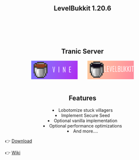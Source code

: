 <div align=center>
    <img src="public/LevelBukkit.png" alt="">
    <h2>LevelBukkit 1.20.6</h2>
    <br /><br />
    <img src="https://img.shields.io/github/commit-activity/w/LevelTranic/LevelBukkit?style=flat-square" alt="">
    <img src="https://img.shields.io/github/downloads/LevelTranic/LevelBukkit/total?style=flat-square" alt="">
    <a href="https://github.com/LevelTranic/LevelBukkit/releases?q=1.20.6&expanded=true"><img src="https://img.shields.io/github/release-date/LevelTranic/LevelBukkit?style=flat-square" alt=""></a>
    <a href="https://github.com/LevelTranic/LevelBukkit/releases?q=1.20.6&expanded=true"><img src="https://img.shields.io/github/v/release/LevelTranic/LevelBukkit?style=flat-square" alt=""></a>
    <br /><br />
</div>

<div align=center>
    <h2>Tranic Server</h2>
    <a title="Vine for MultiPaper/ShreddedPaper" href="https://github.com/LevelTranic/Vine"><img width="30%" src="public/Vine-Banner.png" alt=""/></a>
    &nbsp;&nbsp;&nbsp;&nbsp;&nbsp;&nbsp;
    <a title="LevelBukkit for PaperMC/Folia & LuminolMC/Luminol" href="https://github.com/LevelTranic/LevelBukkit"><img width="30%" src="public/LevelBukkit-Banner.png" alt=""/></a>
    <br/><br/>
</div>

<div align=center>
    <h2>Features</h2>
    <li>Lobotomize stuck villagers</li>
    <li>Implement Secure Seed</li>
    <li>Optional vanilla implementation</li>
    <li>Optional performance optimizations</li>
    <li>And more....</li>
</div>

👉 [Download](https://tranic.one/downloads/levelbukkit)

👉 [Wiki](https://github.com/LevelTranic/LevelBukkit/wiki)

